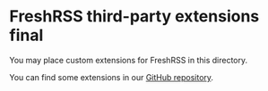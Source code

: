 # FreshRSS third-party extensions final

You may place custom extensions for FreshRSS in this directory.

You can find some extensions in our [GitHub repository](https://github.com/FreshRSS/Extensions).
